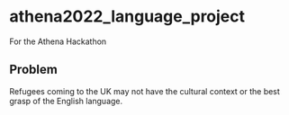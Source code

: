 # athena2022_language_project
For the Athena Hackathon


## Problem ##
Refugees coming to the UK may not have the cultural context or the best grasp of the English language.

